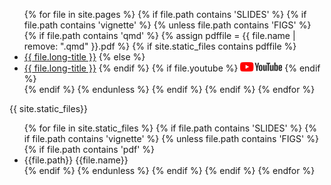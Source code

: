 <ul>
{% for file in site.pages %}
  {% if file.path contains 'SLIDES' %}
    {% if file.path contains 'vignette' %}
      {% unless file.path contains 'FIGS' %}
        {% if file.path contains 'qmd' %}
          {% assign pdffile = {{ file.name | remove: ".qmd" }}.pdf %}
          {% if site.static_files contains pdffile %} 
            <li><a href="https://julien-arino.github.io/R-for-modellers/SLIDES/{{ file.name | remove: ".qmd" }}.pdf">{{ file.long-title }}</a>
          {% else %}
            <li><a href="https://julien-arino.github.io/R-for-modellers/SLIDES/{{ file.name | remove: ".qmd" }}.html">{{ file.long-title }}</a>
          {% endif %}
          {% if file.youtube %}
            <a href="{{ file.youtube }}"><img src="assets/img/yt_logo_rgb_light.png" height="15px" /></a>
          {% endif %}
          </li>
        {% endif %}
      {% endunless %}
    {% endif %}
  {% endif %}
{% endfor %}
</ul>

<p> {{ site.static_files}} </p>

<ul>
{% for file in site.static_files %}
  {% if file.path contains 'SLIDES' %}
    {% if file.path contains 'vignette' %}
      {% unless file.path contains 'FIGS' %}
        {% if file.path contains 'pdf' %}
            <li> {{file.path}} {{file.name}} </li>
        {% endif %}
      {% endunless %}
    {% endif %}
  {% endif %}
{% endfor %}
</ul>

